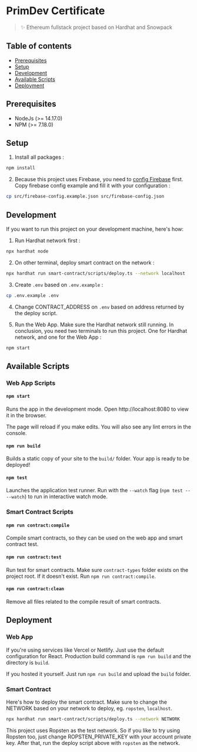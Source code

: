 # PrimDev Certificate

> ✨ Ethereum fullstack project based on Hardhat and Snowpack

## Table of contents

- [Prerequisites](#prerequisites)
- [Setup](#setup)
- [Development](#development)
- [Available Scripts](#available-scripts)
- [Deployment](#deployment)

## Prerequisites

- NodeJs (>= 14.17.0)
- NPM (>= 7.18.0)

## Setup

1. Install all packages :

```bash
npm install
```

2. Because this project uses Firebase, you need to [config Firebase](https://firebase.google.com/docs/web/setup) first. Copy firebase config example and fill it with your configuration :

```bash
cp src/firebase-config.example.json src/firebase-config.json
```

## Development

If you want to run this project on your development machine, here's how:

1. Run Hardhat network first :

```bash
npx hardhat node
```

2. On other terminal, deploy smart contract on the network :

```bash
npx hardhat run smart-contract/scripts/deploy.ts --network localhost
```

3. Create `.env` based on `.env.example` :

```bash
cp .env.example .env
```

4. Change CONTRACT_ADDRESS on `.env` based on address returned by the deploy script.

5. Run the Web App. Make sure the Hardhat network still running. In conclusion, you need two terminals to run this project. One for Hardhat network, and one for the Web App :

```bash
npm start
```

## Available Scripts

### Web App Scripts

#### `npm start`

Runs the app in the development mode.
Open http://localhost:8080 to view it in the browser.

The page will reload if you make edits.
You will also see any lint errors in the console.

#### `npm run build`

Builds a static copy of your site to the `build/` folder.
Your app is ready to be deployed!

#### `npm test`

Launches the application test runner.
Run with the `--watch` flag (`npm test -- --watch`) to run in interactive watch mode.

### Smart Contract Scripts

#### `npm run contract:compile`

Compile smart contracts, so they can be used on the web app and smart contract test.

#### `npm run contract:test`

Run test for smart contracts. Make sure `contract-types` folder exists on the project root. If it doesn't exist. Run `npm run contract:compile`.

#### `npm run contract:clean`

Remove all files related to the compile result of smart contracts.

## Deployment

### Web App

If you're using services like Vercel or Netlify. Just use the default configuration for React. Production build command is `npm run build` and the directory is `build`.

If you hosted it yourself. Just run `npm run build` and upload the `build` folder.

### Smart Contract

Here's how to deploy the smart contract. Make sure to change the NETWORK based on your network to deploy, eg. `ropsten`, `localhost`.

```bash
npx hardhat run smart-contract/scripts/deploy.ts --network NETWORK
```

This project uses Ropsten as the test network. So if you like to try using Ropsten too, just change ROPSTEN_PRIVATE_KEY with your account private key. After that, run the deploy script above with `ropsten` as the network.
